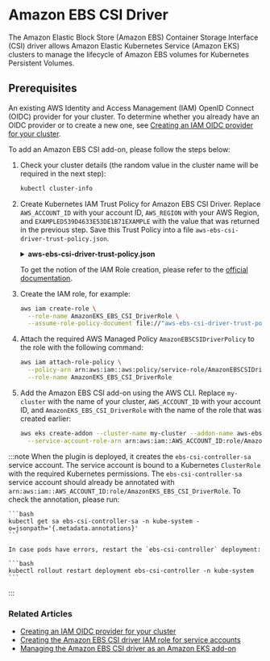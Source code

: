 # Amazon EBS CSI Driver

<head>
  <link rel="canonical" href="https://docs.kuberocketci.io/docs/operator-guide/infrastructure-providers/aws/ebs-csi-driver/" />
</head>

The Amazon Elastic Block Store (Amazon EBS) Container Storage Interface (CSI) driver allows Amazon Elastic Kubernetes Service (Amazon EKS) clusters to manage the lifecycle of Amazon EBS volumes for Kubernetes Persistent Volumes.

## Prerequisites

An existing AWS Identity and Access Management (IAM) OpenID Connect (OIDC) provider for your cluster. To determine whether you already have an OIDC provider or to create a new one, see [Creating an IAM OIDC provider for your cluster](https://docs.aws.amazon.com/eks/latest/userguide/enable-iam-roles-for-service-accounts.html).

To add an Amazon EBS CSI add-on, please follow the steps below:

1. Check your cluster details (the random value in the cluster name will be required in the next step):

    ```bash
    kubectl cluster-info
    ```

2. Create Kubernetes IAM Trust Policy for Amazon EBS CSI Driver. Replace `AWS_ACCOUNT_ID` with your account ID, `AWS_REGION` with your AWS Region, and `EXAMPLED539D4633E53DE1B71EXAMPLE` with the value that was returned in the previous step. Save this Trust Policy into a file `aws-ebs-csi-driver-trust-policy.json`.

    <details>
    <summary><b>aws-ebs-csi-driver-trust-policy.json</b></summary>
    ```json
      {
        "Version": "2012-10-17",
        "Statement": [
          {
            "Effect": "Allow",
            "Principal": {
              "Federated": "arn:aws:iam::AWS_ACCOUNT_ID:oidc-provider/oidc.eks.AWS_REGION.amazonaws.com/id/EXAMPLED539D4633E53DE1B71EXAMPLE"
            },
            "Action": "sts:AssumeRoleWithWebIdentity",
            "Condition": {
              "StringEquals": {
                "oidc.eks.AWS_REGION.amazonaws.com/id/EXAMPLED539D4633E53DE1B71EXAMPLE:aud": "sts.amazonaws.com",
                "oidc.eks.AWS_REGION.amazonaws.com/id/EXAMPLED539D4633E53DE1B71EXAMPLE:sub": "system:serviceaccount:kube-system:ebs-csi-controller-sa"
              }
            }
          }
        ]
      }
    ```
    </details>

    To get the notion of the IAM Role creation, please refer to the [official documentation](https://docs.aws.amazon.com/eks/latest/userguide/csi-iam-role.html).

3. Create the IAM role, for example:

    ```bash
    aws iam create-role \
      --role-name AmazonEKS_EBS_CSI_DriverRole \
      --assume-role-policy-document file://"aws-ebs-csi-driver-trust-policy.json"
    ```

4. Attach the required AWS Managed Policy `AmazonEBSCSIDriverPolicy` to the role with the following command:

    ```bash
    aws iam attach-role-policy \
      --policy-arn arn:aws:iam::aws:policy/service-role/AmazonEBSCSIDriverPolicy \
      --role-name AmazonEKS_EBS_CSI_DriverRole
    ```

5. Add the Amazon EBS CSI add-on using the AWS CLI. Replace `my-cluster` with the name of your cluster, `AWS_ACCOUNT_ID` with your account ID, and `AmazonEKS_EBS_CSI_DriverRole` with the name of the role that was created earlier:

    ```bash
    aws eks create-addon --cluster-name my-cluster --addon-name aws-ebs-csi-driver \
      --service-account-role-arn arn:aws:iam::AWS_ACCOUNT_ID:role/AmazonEKS_EBS_CSI_DriverRole
    ```

  :::note
    When the plugin is deployed, it creates the `ebs-csi-controller-sa` service account. The service account is bound to a Kubernetes `ClusterRole` with the required Kubernetes permissions.
    The `ebs-csi-controller-sa` service account should already be annotated with `arn:aws:iam::AWS_ACCOUNT_ID:role/AmazonEKS_EBS_CSI_DriverRole`. To check the annotation, please run:

    ```bash
    kubectl get sa ebs-csi-controller-sa -n kube-system -o=jsonpath='{.metadata.annotations}'
    ```

    In case pods have errors, restart the `ebs-csi-controller` deployment:

    ```bash
    kubectl rollout restart deployment ebs-csi-controller -n kube-system
    ```
  :::

### Related Articles

- [Creating an IAM OIDC provider for your cluster](https://docs.aws.amazon.com/eks/latest/userguide/enable-iam-roles-for-service-accounts.html)
- [Creating the Amazon EBS CSI driver IAM role for service accounts](https://docs.aws.amazon.com/eks/latest/userguide/csi-iam-role.html)
- [Managing the Amazon EBS CSI driver as an Amazon EKS add-on](https://docs.aws.amazon.com/eks/latest/userguide/managing-ebs-csi.html)
